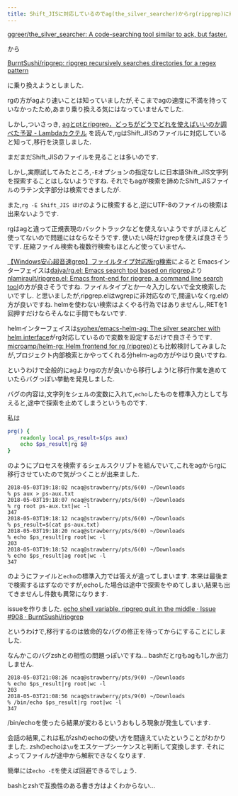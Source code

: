 ```yaml
---
title: Shift_JISに対応しているのでag(the_silver_searcher)からrg(ripgrep)に乗り換えようと思ったのですが,agと非互換だったのでバグだと思ったけどバグではありませんでした
---
```


[ggreer/the_silver_searcher: A code-searching tool similar to ack, but faster.](https://github.com/ggreer/the_silver_searcher)

から

[BurntSushi/ripgrep: ripgrep recursively searches directories for a regex pattern](https://github.com/BurntSushi/ripgrep)

に乗り換えようとしました.

rgの方がagより速いことは知っていましたが,そこまでagの速度に不満を持っていなかったため,あまり乗り換える気にはなっていませんでした.

しかし,ついさっき,
[agとptとripgrep，どっちがどうでどれを使えばいいのか調べた予習 - Lambdaカクテル](https://windymelt.hatenablog.com/entry/2017/08/08/010329)
を読んで,rgはShift_JISのファイルに対応していると知って,移行を決意しました.

まだまだShift_JISのファイルを見ることは多いのです.

しかし,実際試してみたところ,`-E`オプションの指定なしに日本語Shift_JIS文字列を探索することはしないようですね.
それでもagが検索を諦めたShift_JISファイルのラテン文字部分は検索できましたが.

また,`rg -E Shift_JIS ほげ`のように検索すると,逆にUTF-8のファイルの検索は出来ないようです.

rgはagと違って正規表現のバックトラックなどを使えないようですが,ほとんど使ってないので問題にはならなそうです.
使いたい時だけgrepを使えば良さそうです.
圧縮ファイル検索も複数行検索もほとんど使っていません.

[【Windows安心超音速grep】ファイルタイプ対応版rg検索](http://emacs.rubikitch.com/rg/)によると
Emacsインターフェイスは[dajva/rg.el: Emacs search tool based on ripgrep](https://github.com/dajva/rg.el)より
[nlamirault/ripgrep.el: Emacs front-end for ripgrep, a command line search tool](https://github.com/nlamirault/ripgrep.el)の方が良さそうですね.
ファイルタイプとか一々入力しないで全文検索したいですし.
と思いましたが,ripgrep.elはwgrepに非対応なので,間違いなくrg.elの方が良いですね.
helmを使わない検索はよくやる行為ではありませんし,RETを1回押すだけならそんなに手間でもないです.

helmインターフェイスは[syohex/emacs-helm-ag: The silver searcher with helm interface](https://github.com/syohex/emacs-helm-ag)がrg対応しているので変数を設定するだけで良さそうです.
[microamp/helm-rg: Helm frontend for rg (ripgrep)](https://github.com/microamp/helm-rg)とも比較検討してみましたが,プロジェクト内部検索とかやってくれる分helm-agの方がやはり良いですね.

というわけで全般的にagよりrgの方が良いから移行しよう!と移行作業を進めていたらバグっぽい挙動を発見しました.

バグの内容は,文字列をシェルの変数に入れて,`echo`したものを標準入力として与えると,途中で探索を止めてしまうというものです.

私は

~~~zsh
prg() {
    readonly local ps_result=$(ps aux)
    echo $ps_result|rg $@
}
~~~

のようにプロセスを検索するシェルスクリプトを組んでいて,これをagからrgに移行させていたので気がつくことが出来ました.

~~~
2018-05-03T19:18:02 ncaq@strawberry/pts/6(0) ~/Downloads
% ps aux > ps-aux.txt
2018-05-03T19:18:07 ncaq@strawberry/pts/6(0) ~/Downloads
% rg root ps-aux.txt|wc -l
347
2018-05-03T19:18:12 ncaq@strawberry/pts/6(0) ~/Downloads
% ps_result=$(cat ps-aux.txt)
2018-05-03T19:18:20 ncaq@strawberry/pts/6(0) ~/Downloads
% echo $ps_result|rg root|wc -l
203
2018-05-03T19:18:52 ncaq@strawberry/pts/6(0) ~/Downloads
% echo $ps_result|ag root|wc -l
347
~~~

のようにファイルと`echo`の標準入力では答えが違ってしまいます.
本来は最後まで検索するはずなのですが,echoした場合は途中で探索をやめてしまい,結果も出てきませんし件数も異常になります.

issueを作りました.
[echo shell variable, ripgrep quit in the middle · Issue #908 · BurntSushi/ripgrep](https://github.com/BurntSushi/ripgrep/issues/908)

というわけで,移行するのは致命的なバグの修正を待ってからにすることにしました.

なんかこのバグzshとの相性の問題っぽいですね…
bashだとrgもagも1しか出力しません.

~~~
2018-05-03T21:08:26 ncaq@strawberry/pts/9(0) ~/Downloads
% echo $ps_result|rg root|wc -l
203
2018-05-03T21:08:56 ncaq@strawberry/pts/9(0) ~/Downloads
% /bin/echo $ps_result|rg root|wc -l
347
~~~

/bin/echoを使ったら結果が変わるというおもしろ現象が発生しています.

会話の結果,これは私がzshのechoの使い方を間違えていたということがわかりました.
zshのechoは`\u`をエスケープシーケンスと判断して変換します.
それによってファイルが途中から解釈できなくなります.

簡単には`echo -E`を使えば回避できるでしょう.

bashとzshで互換性のある書き方はよくわからない…
